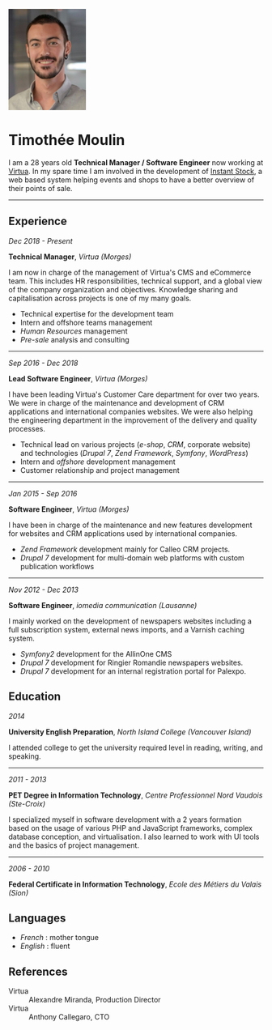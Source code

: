 <!---
#Author: Timothée Moulin
#Date : 2018-03-28
#Language: en
-->

![Timothée Moulin](.pdf/img/tim-small.png)

# Timothée Moulin

I am a 28 years old **Technical Manager / Software Engineer** now working at [Virtua](https://www.virtua.ch). 
In my spare time I am involved in the development of [Instant Stock](https://instant-stock.ch/), a web based system helping events and shops to have a better overview of their points of sale.

---

<div id="col-1" class="col">

## Experience

*Dec 2018 - Present*

**Technical Manager**, *Virtua (Morges)*

I am now in charge of the management of Virtua's CMS and eCommerce team. This includes HR responsibilities, technical support, and a global view of the company organization and objectives.
Knowledge sharing and capitalisation across projects is one of my many goals.

* Technical expertise for the development team
* Intern and offshore teams management
* *Human Resources* management
* *Pre-sale* analysis and consulting 

---

*Sep 2016 - Dec 2018*

**Lead Software Engineer**, *Virtua (Morges)*

I have been leading Virtua's Customer Care department for over two years. We were in charge of the maintenance and development of CRM applications and international companies websites.
We were also helping the engineering department in the improvement of the delivery and quality processes.

* Technical lead on various projects (*e-shop*, *CRM*, corporate website) and technologies (*Drupal 7*, *Zend Framework*, *Symfony*, *WordPress*)
* Intern and *offshore* development management
* Customer relationship and project management

---

*Jan 2015 - Sep 2016*

**Software Engineer**, *Virtua (Morges)*

I have been in charge of the maintenance and new features development for websites and CRM applications used by international companies.

* *Zend Framework* development mainly for Calleo CRM projects.
* *Drupal 7* development for multi-domain web platforms with custom publication workflows

---

*Nov 2012 - Dec 2013*

**Software Engineer**, *iomedia communication (Lausanne)*

I mainly worked on the development of newspapers websites including a full subscription system, external news imports, and a Varnish caching system.

* *Symfony2* development for the AllinOne CMS
* *Drupal 7* development for Ringier Romandie newspapers websites.
* *Drupal 7* development for an internal registration portal for Palexpo.

<!--
*2009 - 2010*
-->
<!--
**IT Technician**, VAL-COM Technologie (Sion)
-->
<!--
I finished my first technical school with a 2 years internship in a small IT company where I leaned the basics from web server setup to network security and hardware configuration.
-->

</div>

<div id="col-2" class="col">

## Education

*2014*

**University English Preparation**, *North Island College (Vancouver Island)*

<!--Being an important part of my job, I decided to go to Canada to improve my English skills.--> I attended college to get the university required level in reading, writing, and speaking.

---

*2011 - 2013*

**PET Degree in Information Technology**, *Centre Professionnel Nord Vaudois (Ste-Croix)*

I specialized myself in software development with a 2 years formation based on the usage of various PHP and JavaScript frameworks, complex database conception, and virtualisation. I also learned to work with UI tools and the basics of project management.

---

*2006 - 2010*

**Federal Certificate in Information Technology**, *Ecole des Métiers du Valais (Sion)*

<!--This is where I started my path on the IT road with a polyvalent formation going from mecanic to electronic and IT.-->

## Languages

- *French* : mother tongue
- *English* : fluent

## References

<dl>
  <dt>Virtua</dt>
  <dd>Alexandre Miranda, Production Director</dd>
  <dt>Virtua</dt>
  <dd>Anthony Callegaro, CTO<dd>
</dl>

</div>
